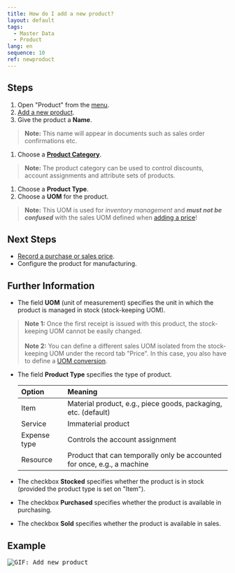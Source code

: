 ```yaml
---
title: How do I add a new product?
layout: default
tags:
  - Master Data
  - Product
lang: en
sequence: 10
ref: newproduct
---
```


## Steps
1. Open "Product" from the [menu](Menu).
1. [Add a new product](New_Record_Window).
1. Give the product a **Name**.
 >**Note:** This name will appear in documents such as sales order confirmations etc.

1. Choose a [**Product Category**](NewProductCategory).
 >**Note:** The product category can be used to control discounts, account assignments and attribute sets of products.

1. Choose a **Product Type**.
1. Choose a **UOM** for the product.
 >**Note:** This UOM is used for *inventory management* and ***must not be confused*** with the sales UOM defined when [adding a price](ProductPrice)!

## Next Steps
- [Record a purchase or sales price](ProductPrice).
- Configure the product for manufacturing.

## Further Information
- The field **UOM** (unit of measurement) specifies the unit in which the product is managed in stock (stock-keeping UOM).
 >**Note 1:** Once the first receipt is issued with this product, the stock-keeping UOM cannot be easily changed.<br><br>
 >**Note 2:** You can define a different sales UOM isolated from the stock-keeping UOM under the record tab "Price". In this case, you also have to define a [UOM conversion](Convert_UOMs).

- The field **Product Type** specifies the type of product.

  | Option | Meaning |
  | :--- | :--- |
  | Item | Material product, e.g., piece goods, packaging, etc. (default) |
  | Service | Immaterial product |
  | Expense type | Controls the account assignment |
  | Resource | Product that can temporally only be accounted for once, e.g., a machine |

- The checkbox **Stocked** specifies whether the product is in stock (provided the product type is set on "Item").
- The checkbox **Purchased** specifies whether the product is available in purchasing.
- The checkbox **Sold** specifies whether the product is available in sales.

## Example
<kbd><img src="assets/NewProduct.gif" alt="GIF: Add new product"></kbd>
